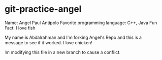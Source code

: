 # git-practice-angel

Name: 
    Angel Paul Antipolo
Favorite programming language:
    C++, Java
Fun Fact:
    I love fish

My name is Abdalrahman and I'm forking Angel's Repo and this is a message to see if it worked. I love chicken!

Im modifying this file in a new branch to cause a conflict.